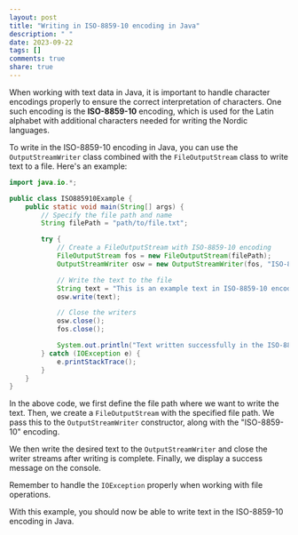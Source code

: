 ```yaml
---
layout: post
title: "Writing in ISO-8859-10 encoding in Java"
description: " "
date: 2023-09-22
tags: []
comments: true
share: true
---
```


When working with text data in Java, it is important to handle character encodings properly to ensure the correct interpretation of characters. One such encoding is the **ISO-8859-10** encoding, which is used for the Latin alphabet with additional characters needed for writing the Nordic languages.

To write in the ISO-8859-10 encoding in Java, you can use the `OutputStreamWriter` class combined with the `FileOutputStream` class to write text to a file. Here's an example:

```java
import java.io.*;

public class ISO885910Example {
    public static void main(String[] args) {
        // Specify the file path and name
        String filePath = "path/to/file.txt";

        try {
            // Create a FileOutputStream with ISO-8859-10 encoding
            FileOutputStream fos = new FileOutputStream(filePath);
            OutputStreamWriter osw = new OutputStreamWriter(fos, "ISO-8859-10");

            // Write the text to the file
            String text = "This is an example text in ISO-8859-10 encoding.";
            osw.write(text);

            // Close the writers
            osw.close();
            fos.close();

            System.out.println("Text written successfully in the ISO-8859-10 encoding.");
        } catch (IOException e) {
            e.printStackTrace();
        }
    }
}
```

In the above code, we first define the file path where we want to write the text. Then, we create a `FileOutputStream` with the specified file path. We pass this to the `OutputStreamWriter` constructor, along with the "ISO-8859-10" encoding.

We then write the desired text to the `OutputStreamWriter` and close the writer streams after writing is complete. Finally, we display a success message on the console.

Remember to handle the `IOException` properly when working with file operations.

With this example, you should now be able to write text in the ISO-8859-10 encoding in Java.